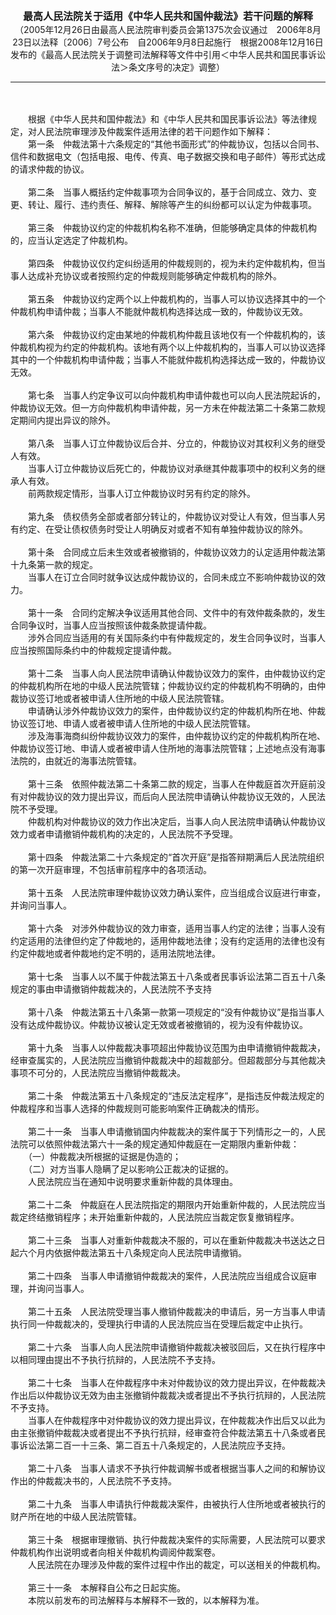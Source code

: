 <div id="div_content"><font color="#760026"></font> <p align="center"><b><font style="font-size:16px;" class="MTitle">最高人民法院关于适用《中华人民共和国仲裁法》若干问题的解释<br></font></b><font style="font-size:14px;">
（2005年12月26日由最高人民法院审判委员会第1375次会议通过　2006年8月23日以法释〔2006〕7号公布　自2006年9月8日起施行　根据2008年12月16日发布的《最高人民法院关于调整司法解释等文件中引用＜中华人民共和国民事诉讼法＞条文序号的决定》调整）</font></p><hr color="red"><br>
<br>
　　根据《中华人民共和国仲裁法》和《中华人民共和国民事诉讼法》等法律规定，对人民法院审理涉及仲裁案件适用法律的若干问题作如下解释：<br>
<font class="TiaoNoA">　　第一条</font>　仲裁法第十六条规定的“其他书面形式”的仲裁协议，包括以合同书、信件和数据电文（包括电报、电传、传真、电子数据交换和电子邮件）等形式达成的请求仲裁的协议。<br>
<br><font class="TiaoNoA">　　第二条</font>　当事人概括约定仲裁事项为合同争议的，基于合同成立、效力、变更、转让、履行、违约责任、解释、解除等产生的纠纷都可以认定为仲裁事项。<br>
<br><font class="TiaoNoA">　　第三条</font>　仲裁协议约定的仲裁机构名称不准确，但能够确定具体的仲裁机构的，应当认定选定了仲裁机构。<br>
<br><font class="TiaoNoA">　　第四条</font>　仲裁协议仅约定纠纷适用的仲裁规则的，视为未约定仲裁机构，但当事人达成补充协议或者按照约定的仲裁规则能够确定仲裁机构的除外。<br>
<br><font class="TiaoNoA">　　第五条</font>　仲裁协议约定两个以上仲裁机构的，当事人可以协议选择其中的一个仲裁机构申请仲裁；当事人不能就仲裁机构选择达成一致的，仲裁协议无效。<br>
<br><font class="TiaoNoA">　　第六条</font>　仲裁协议约定由某地的仲裁机构仲裁且该地仅有一个仲裁机构的，该仲裁机构视为约定的仲裁机构。该地有两个以上仲裁机构的，当事人可以协议选择其中的一个仲裁机构申请仲裁；当事人不能就仲裁机构选择达成一致的，仲裁协议无效。<br>
<br><font class="TiaoNoA">　　第七条</font>　当事人约定争议可以向仲裁机构申请仲裁也可以向人民法院起诉的，仲裁协议无效。但一方向仲裁机构申请仲裁，另一方未在仲裁法第二十条第二款规定期间内提出异议的除外。<br>
<br><font class="TiaoNoA">　　第八条</font>　当事人订立仲裁协议后合并、分立的，仲裁协议对其权利义务的继受人有效。<br>
　　当事人订立仲裁协议后死亡的，仲裁协议对承继其仲裁事项中的权利义务的继承人有效。<br>
　　前两款规定情形，当事人订立仲裁协议时另有约定的除外。<br>
<br><font class="TiaoNoA">　　第九条</font>　债权债务全部或者部分转让的，仲裁协议对受让人有效，但当事人另有约定、在受让债权债务时受让人明确反对或者不知有单独仲裁协议的除外。<br>
<br><font class="TiaoNoA">　　第十条</font>　合同成立后未生效或者被撤销的，仲裁协议效力的认定适用仲裁法第十九条第一款的规定。<br>
　　当事人在订立合同时就争议达成仲裁协议的，合同未成立不影响仲裁协议的效力。<br>
<br><font class="TiaoNoA">　　第十一条</font>　合同约定解决争议适用其他合同、文件中的有效仲裁条款的，发生合同争议时，当事人应当按照该仲裁条款提请仲裁。<br>
　　涉外合同应当适用的有关国际条约中有仲裁规定的，发生合同争议时，当事人应当按照国际条约中的仲裁规定提请仲裁。<br>
<br><font class="TiaoNoA">　　第十二条</font>　当事人向人民法院申请确认仲裁协议效力的案件，由仲裁协议约定的仲裁机构所在地的中级人民法院管辖；仲裁协议约定的仲裁机构不明确的，由仲裁协议签订地或者被申请人住所地的中级人民法院管辖。<br>
　　申请确认涉外仲裁协议效力的案件，由仲裁协议约定的仲裁机构所在地、仲裁协议签订地、申请人或者被申请人住所地的中级人民法院管辖。<br>
　　涉及海事海商纠纷仲裁协议效力的案件，由仲裁协议约定的仲裁机构所在地、仲裁协议签订地、申请人或者被申请人住所地的海事法院管辖；上述地点没有海事法院的，由就近的海事法院管辖。<br>
<br><font class="TiaoNoA">　　第十三条</font>　依照仲裁法第二十条第二款的规定，当事人在仲裁庭首次开庭前没有对仲裁协议的效力提出异议，而后向人民法院申请确认仲裁协议无效的，人民法院不予受理。<br>
　　仲裁机构对仲裁协议的效力作出决定后，当事人向人民法院申请确认仲裁协议效力或者申请撤销仲裁机构的决定的，人民法院不予受理。<br>
<br><font class="TiaoNoA">　　第十四条</font>　仲裁法第二十六条规定的“首次开庭”是指答辩期满后人民法院组织的第一次开庭审理，不包括审前程序中的各项活动。<br>
<br><font class="TiaoNoA">　　第十五条</font>　人民法院审理仲裁协议效力确认案件，应当组成合议庭进行审查，并询问当事人。<br>
<br><font class="TiaoNoA">　　第十六条</font>　对涉外仲裁协议的效力审查，适用当事人约定的法律；当事人没有约定适用的法律但约定了仲裁地的，适用仲裁地法律；没有约定适用的法律也没有约定仲裁地或者仲裁地约定不明的，适用法院地法律。<br>
<br><font class="TiaoNoA">　　第十七条</font>　当事人以不属于仲裁法第五十八条或者民事诉讼法第二百五十八条规定的事由申请撤销仲裁裁决的，人民法院不予支持<br>
<br><font class="TiaoNoA">　　第十八条</font>　仲裁法第五十八条第一款第一项规定的“没有仲裁协议”是指当事人没有达成仲裁协议。仲裁协议被认定无效或者被撤销的，视为没有仲裁协议。<br>
<br><font class="TiaoNoA">　　第十九条</font>　当事人以仲裁裁决事项超出仲裁协议范围为由申请撤销仲裁裁决，经审查属实的，人民法院应当撤销仲裁裁决中的超裁部分。但超裁部分与其他裁决事项不可分的，人民法院应当撤销仲裁裁决。<br>
<br><font class="TiaoNoA">　　第二十条</font>　仲裁法第五十八条规定的“违反法定程序”，是指违反仲裁法规定的仲裁程序和当事人选择的仲裁规则可能影响案件正确裁决的情形。<br>
<br><font class="TiaoNoA">　　第二十一条</font>　当事人申请撤销国内仲裁裁决的案件属于下列情形之一的，人民法院可以依照仲裁法第六十一条的规定通知仲裁庭在一定期限内重新仲裁：<br>
　　（一）仲裁裁决所根据的证据是伪造的；<br>
　　（二）对方当事人隐瞒了足以影响公正裁决的证据的。<br>
　　人民法院应当在通知中说明要求重新仲裁的具体理由。<br>
<br><font class="TiaoNoA">　　第二十二条</font>　仲裁庭在人民法院指定的期限内开始重新仲裁的，人民法院应当裁定终结撤销程序；未开始重新仲裁的，人民法院应当裁定恢复撤销程序。<br>
<br><font class="TiaoNoA">　　第二十三条</font>　当事人对重新仲裁裁决不服的，可以在重新仲裁裁决书送达之日起六个月内依据仲裁法第五十八条规定向人民法院申请撤销。<br>
<br><font class="TiaoNoA">　　第二十四条</font>　当事人申请撤销仲裁裁决的案件，人民法院应当组成合议庭审理，并询问当事人。<br>
<br><font class="TiaoNoA">　　第二十五条</font>　人民法院受理当事人撤销仲裁裁决的申请后，另一方当事人申请执行同一仲裁裁决的，受理执行申请的人民法院应当在受理后裁定中止执行。<br>
<br><font class="TiaoNoA">　　第二十六条</font>　当事人向人民法院申请撤销仲裁裁决被驳回后，又在执行程序中以相同理由提出不予执行抗辩的，人民法院不予支持。<br>
<br><font class="TiaoNoA">　　第二十七条</font>　当事人在仲裁程序中未对仲裁协议的效力提出异议，在仲裁裁决作出后以仲裁协议无效为由主张撤销仲裁裁决或者提出不予执行抗辩的，人民法院不予支持。<br>
　　当事人在仲裁程序中对仲裁协议的效力提出异议，在仲裁裁决作出后又以此为由主张撤销仲裁裁决或者提出不予执行抗辩，经审查符合仲裁法第五十八条或者民事诉讼法第二百一十三条、第二百五十八条规定的，人民法院应予支持。<br>
<br><font class="TiaoNoA">　　第二十八条</font>　当事人请求不予执行仲裁调解书或者根据当事人之间的和解协议作出的仲裁裁决书的，人民法院不予支持。<br>
<br><font class="TiaoNoA">　　第二十九条</font>　当事人申请执行仲裁裁决案件，由被执行人住所地或者被执行的财产所在地的中级人民法院管辖。<br>
<br><font class="TiaoNoA">　　第三十条</font>　根据审理撤销、执行仲裁裁决案件的实际需要，人民法院可以要求仲裁机构作出说明或者向相关仲裁机构调阅仲裁案卷。<br>
　　人民法院在办理涉及仲裁的案件过程中作出的裁定，可以送相关的仲裁机构。<br>
<br><font class="TiaoNoA">　　第三十一条</font>　本解释自公布之日起实施。<br>
　　本院以前发布的司法解释与本解释不一致的，以本解释为准。<br>
<br><br>
</div>
